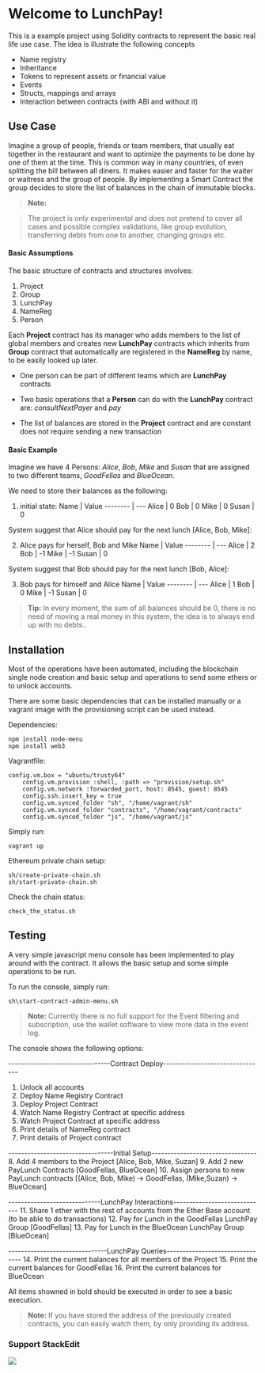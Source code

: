 Welcome to LunchPay!
===================


This is a example project using Solidity contracts to represent the basic real life use case. The idea is illustrate the following concepts

 - Name registry
 - Inheritance
 - Tokens to represent assets or financial value
 - Events
 - Structs, mappings and arrays
 - Interaction between contracts (with ABI and without it)

Use Case
-------------

 Imagine a group of people, friends or team members, that usually eat together in the restaurant and want to optimize the payments to be done by one of them at the time. This is common way in many countries, of even splitting the bill between all diners. It makes easier and faster for the waiter or waitress and the group of people. By implementing a Smart Contract the group decides to store the list of balances in the chain of immutable blocks.

> **Note:**

> The project is only experimental and does not pretend to cover all cases and possible complex validations, like group evolution, transferring debts from one to another, changing groups etc.

#### <i class="icon-file"></i> Basic Assumptions

The basic structure of contracts and structures involves:

 1. Project
 2. Group
 3. LunchPay
 4. NameReg
 5. Person

Each **Project** contract has its manager who adds members to the list of global members and creates new **LunchPay** contracts which inherits from **Group** contract that automatically are registered in the **NameReg** by name, to be easily looked up later.

- One person can be part of different teams which are **LunchPay** contracts

- Two basic operations that a **Person** can do with the **LunchPay** contract are: *consultNextPayer* and *pay*

- The list of balances are stored in the **Project** contract and are constant does not require sending a new transaction


#### <i class="icon-folder-open"></i> Basic Example

Imagine we have 4 Persons: *Alice*, *Bob*, *Mike* and *Susan* that are assigned to two different teams, *GoodFellas* and *BlueOcean*.

We need to store their balances as the following:

1) initial state:
Name     | Value
-------- | ---
Alice	 | 0
Bob      | 0
Mike     | 0
Susan    | 0

System suggest that Alice should pay for the next lunch [Alice, Bob, Mike]:

2) Alice pays for herself, Bob and Mike
Name     | Value
-------- | ---
Alice	 | 2
Bob      | -1
Mike     | -1
Susan    | 0

System suggest that Bob should pay for the next lunch [Bob, Alice]:

3) Bob pays for himself and Alice
Name     | Value
-------- | ---
Alice	 | 1
Bob      | 0
Mike     | -1
Susan    | 0

> **Tip:** In every moment, the sum of all balances should be 0, there is no need of moving a real money in this system, the idea is to always end up with no debts..

Installation
-------------------

Most of the operations have been automated, including the blockchain single node creation and basic setup and operations to send some ethers or to unlock accounts.

There are some basic dependencies that can be installed manually or a vagrant image with the provisioning script can be used instead.

Dependencies:
```
npm install node-menu
npm install web3
```

Vagrantfile:
```
config.vm.box = "ubuntu/trusty64"
    config.vm.provision :shell, :path => "provision/setup.sh"
    config.vm.network :forwarded_port, host: 8545, guest: 8545
    config.ssh.insert_key = true
    config.vm.synced_folder "sh", "/home/vagrant/sh"
    config.vm.synced_folder "contracts", "/home/vagrant/contracts"
    config.vm.synced_folder "js", "/home/vagrant/js"
```


Simply run:
```
vagrant up
```

Ethereum private chain setup:

```
sh/create-private-chain.sh
sh/start-private-chain.sh
```

Check the chain status:
```
check_the_status.sh
```

Testing
-------------------
A very simple javascript menu console has been implemented to play around with the contract. It allows the basic setup and some simple operations to be run.

To run the console, simply run:
```
sh\start-contract-admin-menu.sh
```
> **Note:** Currently there is no full support for the Event filtering and subscription, use the wallet software to view more data in the event log.

The console shows the following options:

--------------------------------Contract Deploy--------------------------------
1. Unlock all accounts
2. Deploy Name Registry Contract
3. Deploy Project Contract
4. Watch Name Registry Contract at specific address
5. Watch Project Contract at specific address
6. Print details of NameReg contract
7. Print details of Project contract

---------------------------------Initial Setup---------------------------------
8. Add 4 members to the Project [Alice, Bob, Mike, Suzan]
9. Add 2 new PayLunch Contracts [GoodFellas, BlueOcean]
10. Assign persons to new PayLunch contracts    [(Alice, Bob, Mike) -> GoodFellas, (Mike,Suzan) -> BlueOcean]

-----------------------------LunchPay Interactions-----------------------------
11. Share 1 ether with the rest of accounts from the Ether Base account (to be able to do transactions)
12. Pay for Lunch in the GoodFellas LunchPay Group [GoodFellas]
13. Pay for Lunch in the BlueOcean LunchPay Group [BlueOcean]

-------------------------------LunchPay Queries--------------------------------
14. Print the current balances for all members of the Project
15. Print the current balances for GoodFellas
16. Print the current balances for BlueOcean

All items showned in bold should be executed in order to see a basic execution.

> **Note:** If you have stored the address of the previously created contracts, you can easily watch them, by only providing its address.

### Support StackEdit

[![](https://cdn.monetizejs.com/resources/button-32.png)](https://monetizejs.com/authorize?client_id=ESTHdCYOi18iLhhO&summary=true)

  [^stackedit]: [StackEdit](https://stackedit.io/) is a full-featured, open-source Markdown editor based on PageDown, the Markdown library used by Stack Overflow and the other Stack Exchange sites.
